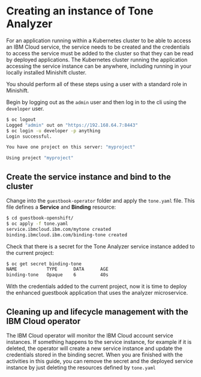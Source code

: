 # Creating an instance of Tone Analyzer

For an application running within a Kubernetes cluster to be able to access an IBM Cloud service, the service needs to be created and the credentials to access the service must be added to the cluster so that they can be read by deployed applications. The Kubernetes cluster running the application accessing the service instance can be anywhere, including running in your locally installed Minishift cluster.

You should perform all of these steps using a user with a standard role in Minishift.

Begin by logging out as the `admin` user and then log in to the cli using the `developer` user.

```bash
$ oc logout
Logged "admin" out on "https://192.168.64.7:8443"
$ oc login -u developer -p anything
Login successful.

You have one project on this server: "myproject"

Using project "myproject"
```

## Create the service instance and bind to the cluster

Change into the `guestbook-operator` folder and apply the `tone.yaml` file. This file defines a **Service** and **Binding** resource:

```bash
$ cd guestbook-openshift/
$ oc apply -f tone.yaml
service.ibmcloud.ibm.com/mytone created
binding.ibmcloud.ibm.com/binding-tone created
```

Check that there is a secret for the Tone Analyzer service instance added to the current project:

```bash
$ oc get secret binding-tone
NAME           TYPE      DATA      AGE
binding-tone   Opaque    6         40s
```

With the credentials added to the current project, now it is time to deploy the enhanced guestbook application that uses the analyzer microservice.

## Cleaning up and lifecycle management with the IBM Cloud operator

The IBM Cloud operator will monitor the IBM Cloud account service instances. If something happens to the service instance, for example if it is deleted, the operator will create a new service instance and update the credentials stored in the binding secret. When you are finished with the activities in this guide, you can remove the secret and the deployed service instance by just deleting the resources defined by `tone.yaml`
